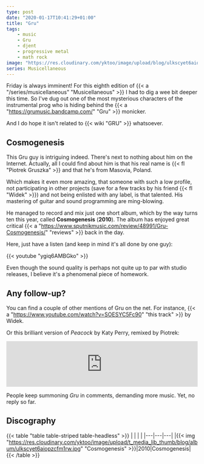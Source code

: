 ```yaml
---
type: post
date: "2020-01-17T10:41:29+01:00"
title: "Gru"
tags:
    - music
    - Gru
    - djent
    - progressive metal
    - math rock
image: "https://res.cloudinary.com/yktoo/image/upload/blog/ulkscyet6aiopzcfm1rw.jpg"
series: Musicellaneous
---
```


Friday is always imminent! For this eighth edition of {{< a "/series/musicellaneous" "Musicellaneous" >}} I had to dig a wee bit deeper this time. So I've dug out one of the most mysterious characters of the instrumental prog who is hiding behind the {{< a "https://grumusic.bandcamp.com/" "Gru" >}} monicker.

And I do hope it isn't related to {{< wiki "GRU" >}} whatsoever.

<!--more-->

## Cosmogenesis

This Gru guy is intriguing indeed. There's next to nothing about him on the Internet. Actually, all I could find about him is that his real name is {{< fl "Piotrek Gruszka" >}} and that he's from Masovia, Poland.

Which makes it even more amazing, that someone with such a low profile, not participating in other projects (save for a few tracks by his friend {{< fl "Widek" >}}) and not being enlisted with any label, is that talented. His mastering of guitar and sound programming are ming-blowing.

He managed to record and mix just one short album, which by the way turns ten this year, called **Cosmogenesis** (**2010**). The album has enjoyed great critical {{< a "https://www.sputnikmusic.com/review/48991/Gru-Cosmogenesis/" "reviews" >}} back in the day.

Here, just have a listen (and keep in mind it's all done by one guy):

{{< youtube "ygiq6AMBGko" >}}

Even though the sound quality is perhaps not quite up to par with studio releases, I believe it's a phenomenal piece of homework.

## Any follow-up?

You can find a couple of other mentions of Gru on the net. For instance, {{< a "https://www.youtube.com/watch?v=SOESYC5Fc90" "this track" >}} by Widek.

Or this brilliant version of *Peacock* by Katy Perry, remixed by Piotrek:

<iframe width="100%" height="120" scrolling="no" frameborder="no" allow="autoplay" src="https://w.soundcloud.com/player/?url=https%3A//api.soundcloud.com/tracks/12412816&color=%23089664&auto_play=false&hide_related=true&show_comments=false&show_user=true&show_reposts=false&show_teaser=false&visual=false"></iframe>

People keep summoning *Gru* in comments, demanding more music. Yet, no reply so far.

## Discography

{{< table "table table-striped table-headless" >}}
|   |   |   |
|---|---|---|
|{{< img "https://res.cloudinary.com/yktoo/image/upload/t_media_lib_thumb/blog/album/ulkscyet6aiopzcfm1rw.jpg" "Cosmogenesis" >}}|2010|Cosmogenesis|
{{< /table >}}
